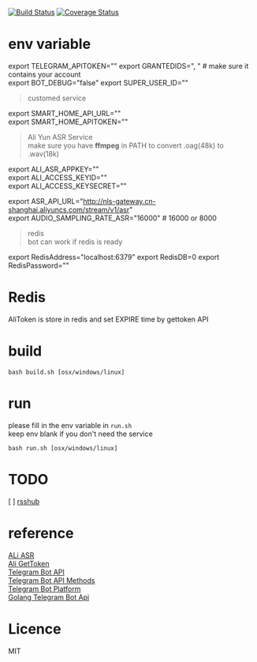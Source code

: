[![Build Status](https://travis-ci.com/Luoyayu/go-telegram-bot.svg?branch=master)](https://travis-ci.com/Luoyayu/go-telegram-bot) [![Coverage Status](https://coveralls.io/repos/github/Luoyayu/go-telegram-bot/badge.svg?branch=master)](https://coveralls.io/github/Luoyayu/go-telegram-bot?branch=master)
 

# env variable

 export TELEGRAM_APITOKEN=""
 export GRANTEDIDS=", " # make sure it contains your account  
 export BOT_DEBUG="false"
 export SUPER_USER_ID="" 

> customed service    

export SMART_HOME_API_URL=""   
export SMART_HOME_APITOKEN=""   

> Ali Yun ASR Service       
make sure you have **ffmpeg** in PATH to convert .oag(48k) to .wav(18k)   

export ALI_ASR_APPKEY=""  
export ALI_ACCESS_KEYID=""   
export ALI_ACCESS_KEYSECRET="" 

export ASR_API_URL="http://nls-gateway.cn-shanghai.aliyuncs.com/stream/v1/asr"   
export AUDIO_SAMPLING_RATE_ASR="16000" # 16000 or 8000    

> redis   
bot can work if redis is ready 

export RedisAddress="localhost:6379"
export RedisDB=0
export RedisPassword=""
 
 
# Redis


AliToken is store in redis and set EXPIRE time by gettoken API


# build  

`bash build.sh [osx/windows/linux]`

# run  
please fill in the env variable in `run.sh`    
keep env blank if you don't need the service    

`bash run.sh [osx/windows/linux]`

# TODO

[ ] [rsshub](https://docs.rsshub.app)


# reference

[ALi ASR](https://nls-portal.console.aliyun.com/overview)  
[Ali GetToken](https://help.aliyun.com/document_detail/72153.html)   
[Telegram Bot API](https://core.telegram.org/api)    
[Telegram Bot API Methods](https://core.telegram.org/methods)   
[Telegram Bot Platform](https://telegram.org/blog/bot-revolution)  
[Golang Telegram Bot Api](https://github.com/go-telegram-bot-api/telegram-bot-api)  


# Licence

MIT

